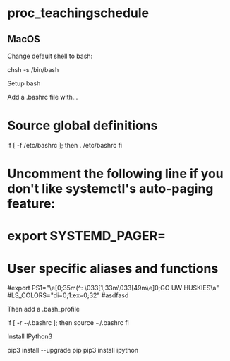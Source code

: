 # proc_teachingschedule

## MacOS

Change default shell to bash:

chsh -s /bin/bash

Setup bash

Add a .bashrc file with...
# Source global definitions
if [ -f /etc/bashrc ]; then
  . /etc/bashrc
fi

# Uncomment the following line if you don't like systemctl's auto-paging feature:
# export SYSTEMD_PAGER=

# User specific aliases and functions
#export PS1="\e[0;35m(^: \033[1;33m\033[49m\e]0;GO UW HUSKIES\a"
#LS_COLORS="di=0;1:ex=0;32"
#asdfasd


Then add a .bash_profile

if [ -r ~/.bashrc ]; then
   source ~/.bashrc
fi




Install IPython3 

pip3 install --upgrade pip
pip3 install ipython 
